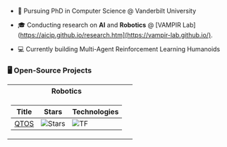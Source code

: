 * 📖 Pursuing PhD in Computer Science @ Vanderbilt University

* 🎓 Conducting research on **AI** and **Robotics** @ [VAMPIR Lab](https://aicip.github.io/research.htm](https://vampir-lab.github.io/).

* 💻 Currently building Multi-Agent Reinforcement Learning Humanoids

### 🖥️ Open-Source Projects
<table>
<tr><th>Robotics</th></tr>
<tr><td>

|Title | Stars | Technologies|
|--|--|--|
| [QTOS](https://github.com/drkostas/Minecraft-AI) | <img alt="Stars" src="https://img.shields.io/github/stars/drkostas/Minecraft-AI?style=flat-square&labelColor=black"/> | ![TF](https://img.shields.io/badge/TF-black?style=flat-square&logo=tensorflow)|
</td><td>
